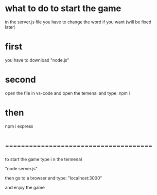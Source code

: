 # what to do to start the game

in the server.js file you have to change the word if you want (will be fixed later)

# first

you have to download "node.js"

# second

open the file in vs-code and open the temenal and type:
npm i 

# then

npm i express

# -------------------------------------

to start the game type i n the termenal

"node server.js"

then go to a browser and type:
"localhost:3000"

and enjoy the game
